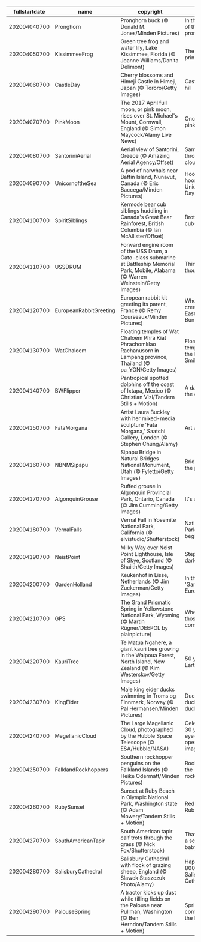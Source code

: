 |fullstartdate|name|copyright|title|image|
|--|--|--|--|--|
202004040700|Pronghorn|Pronghorn buck (© Donald M. Jones/Minden Pictures)|In the path of the pronghorn|![](/en-US/2020/04/202004040700Pronghorn.jpg)|
202004050700|KissimmeeFrog|Green tree frog and water lily, Lake Kissimmee, Florida (© Joanne Williams/Danita Delimont)|The frog prince?|![](/en-US/2020/04/202004050700KissimmeeFrog.jpg)|
202004060700|CastleDay|Cherry blossoms and Himeji Castle in Himeji, Japan (© Tororo/Getty Images)|Castle on a hill|![](/en-US/2020/04/202004060700CastleDay.jpg)|
202004070700|PinkMoon|The 2017 April full moon, or pink moon, rises over St. Michael's Mount, Cornwall, England (© Simon Maycock/Alamy Live News)|Once in a pink moon|![](/en-US/2020/04/202004070700PinkMoon.jpg)|
202004080700|SantoriniAerial|Aerial view of Santorini, Greece (© Amazing Aerial Agency/Offset)|Santorini through the clouds|![](/en-US/2020/04/202004080700SantoriniAerial.jpg)|
202004090700|UnicornoftheSea|A pod of narwhals near Baffin Island, Nunavut, Canada (© Eric Baccega/Minden Pictures)|Hooray, hooray, it's Unicorn Day!|![](/en-US/2020/04/202004090700UnicornoftheSea.jpg)|
202004100700|SpiritSiblings|Kermode bear cub siblings huddling in Canada's Great Bear Rainforest, British Columbia (© Ian McAllister/Offset)|Brotherly cubs|![](/en-US/2020/04/202004100700SpiritSiblings.jpg)|
202004110700|USSDRUM|Forward engine room of the USS Drum, a Gato-class submarine at Battleship Memorial Park, Mobile, Alabama (© Warren Weinstein/Getty Images)|Think deep thoughts|![](/en-US/2020/04/202004110700USSDRUM.jpg)|
202004120700|EuropeanRabbitGreeting|European rabbit kit greeting its parent, France (© Remy Courseaux/Minden Pictures)|Who created the Easter Bunny?|![](/en-US/2020/04/202004120700EuropeanRabbitGreeting.jpg)|
202004130700|WatChaloem|Floating temples of Wat Chaloem Phra Kiat Phrachomklao Rachanusorn in Lampang province, Thailand (© pa_YON/Getty Images)|Floating temples in the Land of Smiles|![](/en-US/2020/04/202004130700WatChaloem.jpg)|
202004140700|BWFlipper|Pantropical spotted dolphins off the coast of Ixtapa, Mexico (© Christian Vizl/Tandem Stills + Motion)|A day for the dolphins|![](/en-US/2020/04/202004140700BWFlipper.jpg)|
202004150700|FataMorgana|Artist Laura Buckley with her mixed-media sculpture 'Fata Morgana,' Saatchi Gallery, London (© Stephen Chung/Alamy)|Art and soul|![](/en-US/2020/04/202004150700FataMorgana.jpg)|
202004160700|NBNMSipapu|Sipapu Bridge in Natural Bridges National Monument, Utah (© Fyletto/Getty Images)|Bridges to the past|![](/en-US/2020/04/202004160700NBNMSipapu.jpg)|
202004170700|AlgonquinGrouse|Ruffed grouse in Algonquin Provincial Park, Ontario, Canada (© Jim Cumming/Getty Images)|It's a ruff life|![](/en-US/2020/04/202004170700AlgonquinGrouse.jpg)|
202004180700|VernalFalls|Vernal Fall in Yosemite National Park, California (© elvistudio/Shutterstock)|National Park Week begins|![](/en-US/2020/04/202004180700VernalFalls.jpg)|
202004190700|NeistPoint|Milky Way over Neist Point Lighthouse, Isle of Skye, Scotland (© Shaiith/Getty Images)|Step into the dark|![](/en-US/2020/04/202004190700NeistPoint.jpg)|
202004200700|GardenHolland|Keukenhof in Lisse, Netherlands (© Jim Zuckerman/Getty Images)|In the 'Garden of Europe'|![](/en-US/2020/04/202004200700GardenHolland.jpg)|
202004210700|GPS|The Grand Prismatic Spring in Yellowstone National Park, Wyoming (© Martin Rügner/DEEPOL by plainpicture)|Where do those colors come from?|![](/en-US/2020/04/202004210700GPS.jpg)|
202004220700|KauriTree|Te Matua Ngahere, a giant kauri tree growing in the Waipoua Forest, North Island, New Zealand (© Kim Westerskov/Getty Images)|50 years of Earth Day|![](/en-US/2020/04/202004220700KauriTree.jpg)|
202004230700|KingEider|Male king eider ducks swimming in Troms og Finnmark, Norway (© Pal Hermansen/Minden Pictures)|Duck, duck. duck, duck, duck...|![](/en-US/2020/04/202004230700KingEider.jpg)|
202004240700|MegellanicCloud|The Large Magellanic Cloud, photographed by the Hubble Space Telescope (© ESA/Hubble/NASA)|Celebrating 30 years of eye-opening images|![](/en-US/2020/04/202004240700MegellanicCloud.jpg)|
202004250700|FalklandRockhoppers|Southern rockhopper penguins on the Falkland Islands (© Heike Odermatt/Minden Pictures)|Rockin' with the rockhoppers|![](/en-US/2020/04/202004250700FalklandRockhoppers.jpg)|
202004260700|RubySunset|Sunset at Ruby Beach in Olympic National Park, Washington state (© Adam Mowery/Tandem Stills + Motion)|Red skies at Ruby Beach|![](/en-US/2020/04/202004260700RubySunset.jpg)|
202004270700|SouthAmericanTapir|South American tapir calf trots through the grass (© Nick Fox/Shutterstock)|That's quite a schnoz, baby tapir|![](/en-US/2020/04/202004270700SouthAmericanTapir.jpg)|
202004280700|SalisburyCathedral|Salisbury Cathedral with flock of grazing sheep, England (© Slawek Staszczuk Photo/Alamy)|Happy 800th, Salisbury Cathedral|![](/en-US/2020/04/202004280700SalisburyCathedral.jpg)|
202004290700|PalouseSpring|A tractor kicks up dust while tilling fields on the Palouse near Pullman, Washington (© Ben Herndon/Tandem Stills + Motion)|Spring comes to the Palouse|![](/en-US/2020/04/202004290700PalouseSpring.jpg)|
